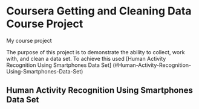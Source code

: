 # Coursera Getting and Cleaning Data Course Project
My course project

The purpose of this project is to demonstrate the ability to collect, work with, and clean a data set.
To achieve this used [Human Activity Recognition Using Smartphones Data Set] (#Human-Activity-Recognition-Using-Smartphones-Data-Set)



## Human Activity Recognition Using Smartphones Data Set
